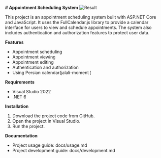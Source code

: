 **# Appointment Scheduling System**
![Result](https://raw.githubusercontent.com/melikaDaa/doc/result.png "Result")

This project is an appointment scheduling system built with ASP.NET Core and JavaScript. It uses the FullCalendar.js library to provide a calendar interface for users to view and schedule appointments. The system also includes authentication and authorization features to protect user data.

**Features**

* Appointment scheduling
* Appointment viewing
* Appointment editing
* Authentication and authorization
* Using Persian calendar(jalali-moment )

**Requirements**

* Visual Studio 2022
* .NET 6

**Installation**

1. Download the project code from GitHub.
2. Open the project in Visual Studio.
3. Run the project.


**Documentation**

* Project usage guide: docs/usage.md
* Project development guide: docs/development.md



